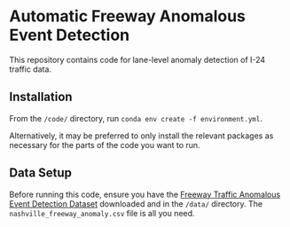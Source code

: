 # Automatic Freeway Anomalous Event Detection

This repository contains code for lane-level anomaly detection of I-24 traffic data.

## Installation
From the `/code/` directory, run 
`conda env create -f environment.yml`.

Alternatively, it may be preferred to only install the relevant packages as necessary for the parts of the code you want to run. 

## Data Setup

Before running this code, ensure you have the [Freeway Traffic Anomalous Event Detection Dataset](https://github.com/acoursey3/freeway-anomaly-data/) downloaded and in the `/data/` directory. The `nashville_freeway_anomaly.csv` file is all you need.


```

```
